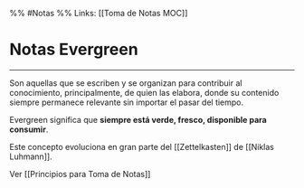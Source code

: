 %% #Notas %%
Links: [[Toma de Notas MOC]]

# Notas Evergreen
---

Son aquellas que se escriben y se organizan para contribuir al conocimiento, principalmente, de quien las elabora, donde su contenido siempre permanece relevante sin importar el pasar del tiempo.

Evergreen significa que **siempre está verde, fresco, disponible para consumir**.

Este concepto evoluciona en gran parte del [[Zettelkasten]] de [[Niklas Luhmann]].

Ver [[Principios para Toma de Notas]]
